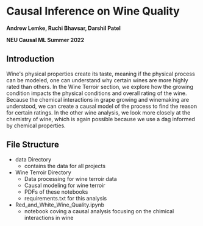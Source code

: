 # Causal Inference on Wine Quality

**Andrew Lemke, Ruchi Bhavsar, Darshil Patel**

**NEU Causal ML Summer 2022**


## Introduction

Wine's physical properties create its taste, meaning if the physical process can be modeled, one can understand why certain wines are more highly rated than others. In the Wine Terroir section, we explore how the growing condition impacts the physical conditions and overall rating of the wine. Because the chemical interactions in grape growing and winemaking are understood, we can create a causal model of the process to find the reason for certain ratings. In the other wine analysis, we look more closely at the chemistry of wine, which is again possible because we use a dag informed by chemical properties.


## File Structure

* data Directory
	+ contains the data for all projects
* Wine Terroir Directory
	+ Data processing for wine terroir data
	+ Causal modeling for wine terroir
	+ PDFs of these notebooks
	+ requirements.txt for this analysis
* Red_and_White_Wine_Quality.ipynb
	+ notebook coving a causal analysis focusing on the chimical interactions in wine



